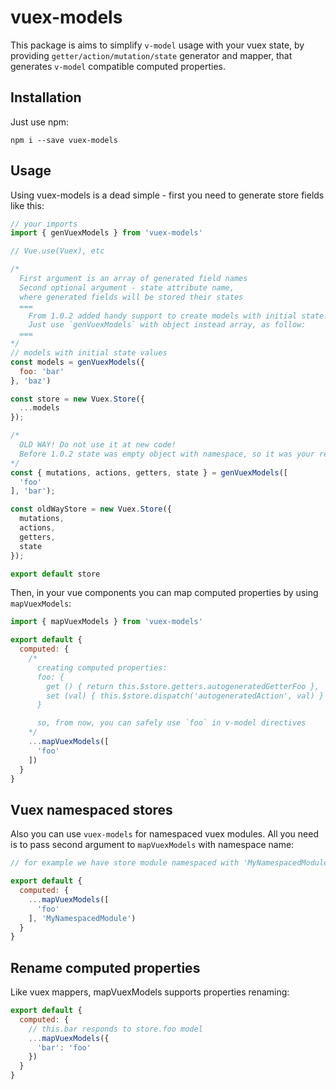 # vuex-models

This package is aims to simplify `v-model` usage with your vuex state, by providing `getter/action/mutation/state` generator and mapper, that generates `v-model` compatible computed properties.

## Installation

Just use npm:

`npm i --save vuex-models`

## Usage

Using vuex-models is a dead simple - first you need to generate store fields like this:

```js
// your imports
import { genVuexModels } from 'vuex-models'

// Vue.use(Vuex), etc

/*
  First argument is an array of generated field names
  Second optional argument - state attribute name,
  where generated fields will be stored their states
  ===
    From 1.0.2 added handy support to create models with initial state.
    Just use `genVuexModels` with object instead array, as follow:
  ===
*/
// models with initial state values
const models = genVuexModels({
  foo: 'bar'
}, 'baz')

const store = new Vuex.Store({
  ...models
});

/*
  OLD WAY! Do not use it at new code!
  Before 1.0.2 state was empty object with namespace, so it was your responsibility to manually create initial state
*/
const { mutations, actions, getters, state } = genVuexModels([
  'foo'
], 'bar');

const oldWayStore = new Vuex.Store({
  mutations,
  actions,
  getters,
  state
});

export default store
```

Then, in your vue components you can map computed properties by using `mapVuexModels`:

```js
import { mapVuexModels } from 'vuex-models'

export default {
  computed: {
    /*
      creating computed properties:
      foo: {
        get () { return this.$store.getters.autogeneratedGetterFoo },
        set (val) { this.$store.dispatch('autogeneratedAction', val) }
      }

      so, from now, you can safely use `foo` in v-model directives
    */
    ...mapVuexModels([
      'foo'
    ])
  }
}
```

## Vuex namespaced stores

Also you can use `vuex-models` for namespaced vuex modules. All you need is to pass second argument to `mapVuexModels` with namespace name:

```js
// for example we have store module namespaced with 'MyNamespacedModule'

export default {
  computed: {
    ...mapVuexModels([
      'foo'
    ], 'MyNamespacedModule')
  }
}
```

## Rename computed properties

Like vuex mappers, mapVuexModels supports properties renaming:

```js
export default {
  computed: {
    // this.bar responds to store.foo model
    ...mapVuexModels({
      'bar': 'foo'
    })
  }
}
```